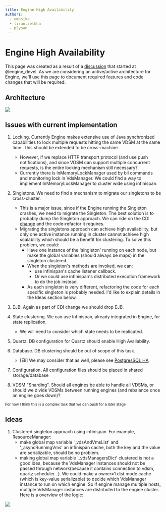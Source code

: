 ```yaml
---
title: Engine High Availability
authors:
  - emesika
  - liran.zelkha
  - plysan
---
```


# Engine High Availability

This page was created as a result of a [discussion](https://lists.ovirt.org/pipermail/engine-devel/2013-August/005436.html) that started at @engine_devel.
As we are considering an active/active architecture for Engine, we'll use this page to document required features and code changes that will be required.

## Architecture

![](/images/wiki/Engine_ha_architecture.png)

## Issues with current implementation

1.  Locking. Currently Engine makes extensive use of Java synchronized capabilities to lock multiple requests hitting the same VDSM at the same time. This should be extended to be cross-machine.
    -   However, if we replace HTTP transport protocol (and use push notifications), and since VDSM can support multiple concurrent requests, is the entire locking mechanism still necessary?
    -   Currently there is InMemoryLockManager used by bll commands and monitoring lock in VdsManager. We could find a way to implement InMemoryLockManager to cluster wide using infinispan.

2.  Singletons. We need to find a mechanism to migrate our singletons to be cross-cluster.
    -   This is a major issue, since if the Engine running the Singleton crashes, we need to migrate the Singleton. The best solution is to probably dump the Singleton approach. We can ride on the CDI [change](http://gerrit.ovirt.org/#/c/5575) and the code-refactor it requires.
    -   Migrating the singletons approach can achieve high availability, but only one active instance running in cluster cannot achieve high scalability which should be a benefit for clustering. To solve this problem, we could:
        -   Have one instance of the 'singleton' running on each node, but make the global variables (should always be maps) in the singleton clustered.
        -   When the singleton's methods are invoked, we can:
            -   use infinispan's cache listener callback.
            -   Or we could use infinispan's distributed execution framework to do the job instead.
        -   As each singleton is very different, refactoring the code for each specific singleton is probably needed. I'd like to explain details in the Ideas section below.

3.  EJB. Again as part of CDI change we should drop EJB.
4.  State clustering. We can use Infinispan, already integrated in Engine, for state replication.
    -   We will need to consider which state needs to be replicated.

5.  Quartz. DB configuration for Quartz should enable High Availability.
6.  Database. DB clustering should be out of scope of this task.
    -   [Eli] We may consider that as well, please see [PostgresSQL HA](http://web.archive.org/web/20160301093828/http://www.openscg.com/postgresql-ha-automatic-failover)

7.  Configuration. All configuration files should be placed in shared storage/database
8.  VDSM "Sharding". Should all engines be able to handle all VDSMs, or should we divide VDSMs between running engines (and rebalance once an engine goes down)?

<sub>For now I think this is a complex task that we can push for a later stage

## Ideas

1.  Clustered singleton approach using infinispan. For example, ResourceManager:
    -   make global map variable '_vdsAndVmsList' and '_asyncRunningVms' an infinispan cache, both the key and the value are serializable, should be no problem.
    -   making global map variable '_vdsManagersDict' clustered is not a good idea, because the VdsManager instances should not be passed through network(because it contains connection to vdsm, quartz scheduler...). We could make a owner=1 dist mode cache (which is key-value serializable) to decide which VdsManager instance to run on which engine. So if engine manage multiple hosts, multiple VdsManager instances are distributed to the engine cluster. Here is a overview of the logic:

![](/images/wiki/Clustered_singleton_approach_for_ResourceManager.png)
